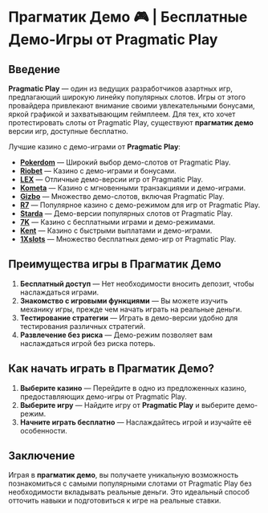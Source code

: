 # Прагматик Демо 🎮 | Бесплатные Демо-Игры от Pragmatic Play

## Введение

**Pragmatic Play** — один из ведущих разработчиков азартных игр, предлагающий широкую линейку популярных слотов. Игры от этого провайдера привлекают внимание своими увлекательными бонусами, яркой графикой и захватывающим геймплеем. Для тех, кто хочет протестировать слоты от Pragmatic Play, существуют **прагматик демо** версии игр, доступные бесплатно.

Лучшие казино с демо-играми от **Pragmatic Play**:

- **[Pokerdom](https://brandplay.link/4k77v2yx)** — Широкий выбор демо-слотов от Pragmatic Play.
- **[Riobet](https://brandplay.link/7xBLTPyj)** — Казино с демо-играми и бонусами.
- **[LEX](https://brandplay.link/zW4hdDFV)** — Отличные демо-версии игр от Pragmatic Play.
- **[Kometa](https://brandplay.link/8ZymQJV8)** — Казино с мгновенными транзакциями и демо-играми.
- **[Gizbo](https://brandplay.link/bprXw4YV)** — Множество демо-слотов, включая Pragmatic Play.
- **[R7](https://brandplay.link/bMd3Yjsw)** — Популярное казино с демо-режимом для игр от Pragmatic Play.
- **[Starda](https://brandplay.link/fB7xwRFL)** — Демо-версии популярных слотов от Pragmatic Play.
- **[7K](https://brandplay.link/BvQyFShp)** — Казино с бесплатными играми и демо-режимами.
- **[Kent](https://brandplay.link/Fv2WP3js)** — Казино с быстрыми выплатами и демо-играми.
- **[1Xslots](https://brandplay.link/hSB1khtr)** — Множество бесплатных демо-игр от Pragmatic Play.

## Преимущества игры в Прагматик Демо

1. **Бесплатный доступ** — Нет необходимости вносить депозит, чтобы наслаждаться играми.
2. **Знакомство с игровыми функциями** — Вы можете изучить механику игры, прежде чем начать играть на реальные деньги.
3. **Тестирование стратегии** — Играть в демо-версии удобно для тестирования различных стратегий.
4. **Развлечение без риска** — Демо-режим позволяет вам наслаждаться игрой без риска потерь.

## Как начать играть в Прагматик Демо?

1. **Выберите казино** — Перейдите в одно из предложенных казино, предоставляющих демо-игры от Pragmatic Play.
2. **Выберите игру** — Найдите игру от **Pragmatic Play** и выберите демо-режим.
3. **Начните играть бесплатно** — Наслаждайтесь игрой и изучайте её особенности.

## Заключение

Играя в **прагматик демо**, вы получаете уникальную возможность познакомиться с самыми популярными слотами от Pragmatic Play без необходимости вкладывать реальные деньги. Это идеальный способ отточить навыки и подготовиться к игре на реальные ставки.
